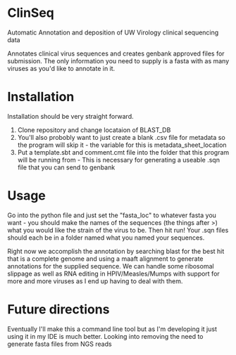 # ClinSeq
Automatic Annotation and deposition of UW Virology clinical sequencing data

Annotates clinical virus sequences and creates genbank approved files for submission. The only information you need to supply is a fasta with as many viruses as you'd like to annotate in it.

# Installation
Installation should be very straight forward.
1. Clone repository and change locataion of BLAST_DB
2. You'll also probobly want to just create a blank .csv file for metadata so the program will skip it - the variable for this is metadata_sheet_location
3. Put a template.sbt and comment.cmt file into the folder that this program will be running from - This is necessary for generating a useable .sqn file that you can send to genbank

# Usage
Go into the python file and just set the "fasta_loc" to whatever fasta you want - you should make the names of the sequences (the things after >) what you would like the strain of the virus to be. Then hit run! Your .sqn files should each be in a folder named what you named your sequences. 

Right now we accomplish the annotation by searching blast for the best hit that is a complete genome and using a maaft alignment to generate annotations for the supplied sequence. We can handle some ribosomal slippage as well as RNA editing in HPIV/Measles/Mumps with support for more and more viruses as I end up having to deal with them. 

# Future directions
Eventually I'll make this a command line tool but as I'm developing it just using it in my IDE is much better.
Looking into removing the need to generate fasta files from NGS reads
